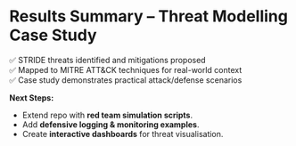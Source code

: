 # Results Summary – Threat Modelling Case Study

✅ STRIDE threats identified and mitigations proposed  
✅ Mapped to MITRE ATT&CK techniques for real-world context  
✅ Case study demonstrates practical attack/defense scenarios  

**Next Steps:**
- Extend repo with **red team simulation scripts**.  
- Add **defensive logging & monitoring examples**.  
- Create **interactive dashboards** for threat visualisation.  

